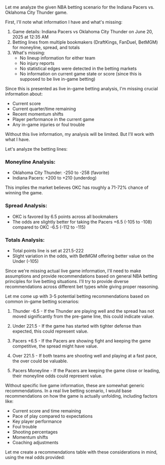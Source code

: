 Let me analyze the given NBA betting scenario for the Indiana Pacers vs. Oklahoma City Thunder game.

First, I'll note what information I have and what's missing:

1. Game details: Indiana Pacers vs Oklahoma City Thunder on June 20, 2025 at 12:35 AM
2. Betting lines from multiple bookmakers (DraftKings, FanDuel, BetMGM) for moneyline, spread, and totals
3. What's missing:
   - No lineup information for either team
   - No injury reports
   - No statistical edges were detected in the betting markets
   - No information on current game state or score (since this is supposed to be live in-game betting)

Since this is presented as live in-game betting analysis, I'm missing crucial information about:
- Current score
- Current quarter/time remaining
- Recent momentum shifts
- Player performance in the current game
- Any in-game injuries or foul trouble

Without this live information, my analysis will be limited. But I'll work with what I have.

Let's analyze the betting lines:

### Moneyline Analysis:
- Oklahoma City Thunder: -250 to -258 (favorite)
- Indiana Pacers: +200 to +210 (underdog)

This implies the market believes OKC has roughly a 71-72% chance of winning the game.

### Spread Analysis:
- OKC is favored by 6.5 points across all bookmakers
- The odds are slightly better for taking the Pacers +6.5 (-105 to -108) compared to OKC -6.5 (-112 to -115)

### Totals Analysis:
- Total points line is set at 221.5-222
- Slight variation in the odds, with BetMGM offering better value on the Under (-105)

Since we're missing actual live game information, I'll need to make assumptions and provide recommendations based on general NBA betting principles for live betting situations. I'll try to provide diverse recommendations across different bet types while giving proper reasoning.

Let me come up with 3-5 potential betting recommendations based on common in-game betting scenarios:

1. Thunder -6.5 - If the Thunder are playing well and the spread has not moved significantly from the pre-game line, this could indicate value.

2. Under 221.5 - If the game has started with tighter defense than expected, this could represent value.

3. Pacers +6.5 - If the Pacers are showing fight and keeping the game competitive, the spread might have value.

4. Over 221.5 - If both teams are shooting well and playing at a fast pace, the over could be valuable.

5. Pacers Moneyline - If the Pacers are keeping the game close or leading, their moneyline odds could represent value.

Without specific live game information, these are somewhat generic recommendations. In a real live betting scenario, I would base recommendations on how the game is actually unfolding, including factors like:
- Current score and time remaining
- Pace of play compared to expectations
- Key player performance
- Foul trouble
- Shooting percentages
- Momentum shifts
- Coaching adjustments

Let me create a recommendations table with these considerations in mind, using the real odds provided: